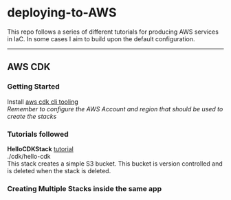 # deploying-to-AWS
This repo follows a series of different tutorials for producing AWS services in IaC. In some cases I aim to build upon the default configuration.

---

   
## AWS CDK
### Getting Started
Install [aws cdk cli tooling](https://docs.aws.amazon.com/cdk/v2/guide/getting_started.html)   
*Remember to configure the AWS Account and region that should be used to create the stacks*

### Tutorials followed  
**HelloCDKStack** [tutorial](https://docs.aws.amazon.com/cdk/v2/guide/hello_world.html)   
./cdk/hello-cdk   
This stack creates a simple S3 bucket. This bucket is version controlled and is deleted when the stack is deleted. 
### Creating Multiple Stacks inside the same app

